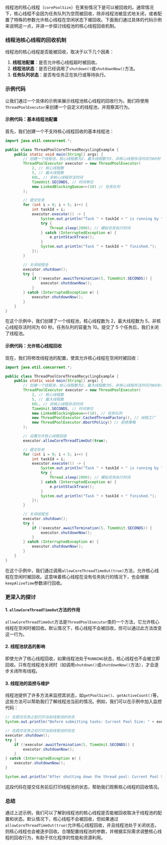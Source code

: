 线程池的核心线程（`corePoolSize`）在某些情况下是可以被回收的。通常情况下，核心线程不会因为任务队列为空而被回收，除非线程池被显式地关闭，或者配置了特殊的参数允许核心线程在空闲状态下被回收。下面我们通过具体的代码示例来说明这一点，并进一步探讨线程池的核心线程回收机制。

### 线程池核心线程的回收机制

线程池的核心线程是否能被回收，取决于以下几个因素：

1. **线程池配置**：是否允许核心线程超时被回收。
2. **线程池状态**：是否已经调用了`shutdown()`或`shutdownNow()`方法。
3. **任务队列状态**：是否有任务正在执行或等待执行。

### 示例代码

让我们通过一个具体的示例来展示线程池核心线程的回收行为。我们将使用`ThreadPoolExecutor`来创建一个自定义的线程池，并观察其行为。

#### 示例代码：基本线程池配置

首先，我们创建一个不支持核心线程回收的基本线程池：

```java
import java.util.concurrent.*;

public class ThreadPoolCoreThreadRecyclingExample {
    public static void main(String[] args) {
        // 创建一个线程池，核心线程数为2，最大线程数为5，非核心线程存活时间为60秒
        ThreadPoolExecutor executor = new ThreadPoolExecutor(
            2, // 核心线程数
            5, // 最大线程数
            60L, // 非核心线程存活时间
            TimeUnit.SECONDS, // 时间单位
            new LinkedBlockingQueue<>(10) // 任务队列
        );

        // 提交任务
        for (int i = 0; i < 5; i++) {
            int taskId = i;
            executor.execute(() -> {
                System.out.println("Task " + taskId + " is running by " + Thread.currentThread().getName());
                try {
                    Thread.sleep(2000); // 模拟任务执行时间
                } catch (InterruptedException e) {
                    e.printStackTrace();
                }
                System.out.println("Task " + taskId + " finished.");
            });
        }

        // 关闭线程池
        executor.shutdown();
        try {
            if (!executor.awaitTermination(5, TimeUnit.SECONDS)) {
                executor.shutdownNow();
            }
        } catch (InterruptedException e) {
            executor.shutdownNow();
        }
    }
}
```

在这个示例中，我们创建了一个线程池，核心线程数为 2，最大线程数为 5，非核心线程存活时间为 60 秒。任务队列的容量为 10。提交了 5 个任务后，我们关闭了线程池。

#### 示例代码：允许核心线程回收

现在，我们将修改线程池的配置，使其允许核心线程在空闲时被回收：

```java
import java.util.concurrent.*;

public class ThreadPoolCoreThreadRecyclingExample {
    public static void main(String[] args) {
        // 创建一个线程池，核心线程数为2，最大线程数为5，非核心线程存活时间为60秒，并允许核心线程回收
        ThreadPoolExecutor executor = new ThreadPoolExecutor(
            2, // 核心线程数
            5, // 最大线程数
            60L, // 非核心线程存活时间
            TimeUnit.SECONDS, // 时间单位
            new LinkedBlockingQueue<>(10), // 任务队列
            new ThreadPoolExecutor.CachedThreadFactory(), // 线程工厂
            new ThreadPoolExecutor.AbortPolicy() // 拒绝策略
        );

        // 设置允许核心线程回收
        executor.allowCoreThreadTimeOut(true);

        // 提交任务
        for (int i = 0; i < 5; i++) {
            int taskId = i;
            executor.execute(() -> {
                System.out.println("Task " + taskId + " is running by " + Thread.currentThread().getName());
                try {
                    Thread.sleep(2000); // 模拟任务执行时间
                } catch (InterruptedException e) {
                    e.printStackTrace();
                }
                System.out.println("Task " + taskId + " finished.");
            });
        }

        // 关闭线程池
        executor.shutdown();
        try {
            if (!executor.awaitTermination(5, TimeUnit.SECONDS)) {
                executor.shutdownNow();
            }
        } catch (InterruptedException e) {
            executor.shutdownNow();
        }
    }
}
```

在这个示例中，我们通过调用`allowCoreThreadTimeOut(true)`方法，允许核心线程在空闲时被回收。这意味着核心线程在没有任务执行的情况下，也会根据`keepAliveTime`参数进行回收。

### 更深入的探讨

#### 1. `allowCoreThreadTimeOut`方法的作用

`allowCoreThreadTimeOut`方法是`ThreadPoolExecutor`类的一个方法，它允许核心线程在空闲时被回收。默认情况下，核心线程不会被回收，但可以通过此方法改变这一行为。

#### 2. 线程池状态的影响

即使允许了核心线程回收，如果线程池处于`RUNNING`状态，核心线程也不会被立即回收。只有在线程池关闭时（如调用`shutdown()`或`shutdownNow()`方法），才会逐步关闭所有线程。

#### 3. 线程池的监控与维护

线程池提供了许多方法来监控其状态，如`getPoolSize()`、`getActiveCount()`等，这些方法可以帮助我们了解线程池当前的情况。例如，我们可以在示例中加入监控代码：

```java
// 在提交任务之前打印当前线程池的状态
System.out.println("Before submitting tasks: Current Pool Size: " + executor.getPoolSize() + ", Active Threads: " + executor.getActiveCount());

// 在提交任务之后打印当前线程池的状态
executor.shutdown();
try {
    if (!executor.awaitTermination(5, TimeUnit.SECONDS)) {
        executor.shutdownNow();
    }
} catch (InterruptedException e) {
    executor.shutdownNow();
}

System.out.println("After shutting down the thread pool: Current Pool Size: " + executor.getPoolSize() + ", Active Threads: " + executor.getActiveCount());
```

这段代码在提交任务前后打印线程池的状态，帮助我们观察核心线程的回收情况。

### 总结

通过上述示例，我们可以了解到线程池的核心线程是否能被回收取决于线程池的配置和状态。默认情况下，核心线程不会被回收，但如果通过`allowCoreThreadTimeOut(true)`允许核心线程回收，并且线程池处于关闭状态，则核心线程也会被逐步回收。合理配置线程池的参数，并根据实际需求调整核心线程的回收行为，有助于优化程序的性能和资源利用。

